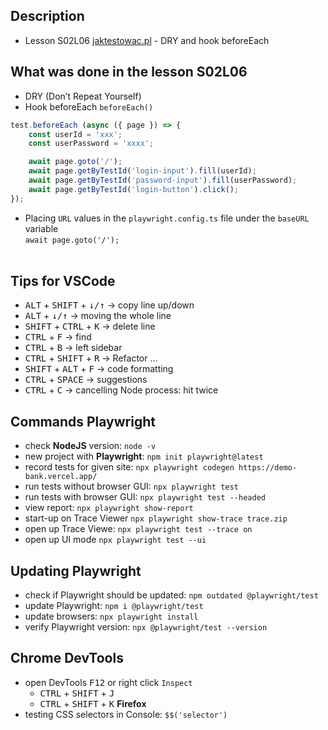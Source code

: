 ## Description
- Lesson S02L06 [jaktestowac.pl](https://jaktestowac.pl/lesson/pw1s02l06/) - DRY and hook beforeEach
 
## What was done in the lesson S02L06
- DRY (Don’t Repeat Yourself)
- Hook beforeEach `beforeEach()`

```TypeScript
test.beforeEach (async ({ page }) => {
    const userId = 'xxx';
    const userPassword = 'xxxx';

    await page.goto('/');
    await page.getByTestId('login-input').fill(userId);
    await page.getByTestId('password-input').fill(userPassword);
    await page.getByTestId('login-button').click();
});
```
- Placing `URL` values in the `playwright.config.ts` file under the `baseURL` variable  
`await page.goto('/');`
<br><br>

## Tips for VSCode
- <kbd>ALT</kbd> + <kbd>SHIFT</kbd> + <kbd>↓/↑</kbd> -> copy line up/down 
- <kbd>ALT</kbd> + <kbd>↓/↑</kbd> -> moving the whole line 
- <kbd>SHIFT</kbd> + <kbd>CTRL</kbd> + <kbd>K</kbd> -> delete line  
- <kbd>CTRL</kbd> + <kbd>F</kbd> -> find  
- <kbd>CTRL</kbd> + <kbd>B</kbd> -> left sidebar  
- <kbd>CTRL</kbd> + <kbd>SHIFT</kbd> + <kbd>R</kbd> -> Refactor ...
- <kbd>SHIFT</kbd> + <kbd>ALT</kbd> + <kbd>F</kbd> -> code formatting
- <kbd>CTRL</kbd> + <kbd>SPACE</kbd> -> suggestions
- <kbd>CTRL</kbd> + <kbd>C</kbd> -> cancelling Node process: hit twice

## Commands Playwright

- check **NodeJS** version: `node -v`  
- new project with **Playwright**: `npm init playwright@latest`  
- record tests for given site: `npx playwright codegen https://demo-bank.vercel.app/`  
- run tests without browser GUI: `npx playwright test`  
- run tests with browser GUI: `npx playwright test --headed`  
- view report: `npx playwright show-report` 
- start-up on Trace Viewer `npx playwright show-trace trace.zip`
- open up Trace Viewe: `npx playwright test --trace on`
- open up UI mode `npx playwright test --ui` 

## Updating Playwright

- check if Playwright should be updated: `npm outdated @playwright/test`  
- update Playwright: `npm i @playwright/test`  
- update browsers: `npx playwright install`  
- verify Playwright version: `npx @playwright/test --version`   

## Chrome DevTools

- open DevTools <kbd>F12</kbd> or right click `Inspect`  
    - <kbd>CTRL</kbd> + <kbd>SHIFT</kbd> + <kbd>J</kbd>  
    - <kbd>CTRL</kbd> + <kbd>SHIFT</kbd> + <kbd>K</kbd> **Firefox**
- testing CSS selectors in Console: `$$('selector')`  